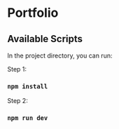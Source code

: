 # Portfolio

## Available Scripts

In the project directory, you can run:

Step 1: 
### `npm install`

Step 2:
### `npm run dev`
